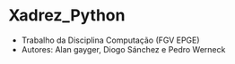 # Xadrez_Python
- Trabalho da Disciplina Computação (FGV EPGE)
- Autores: Alan gayger, Diogo Sánchez e Pedro Werneck

